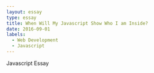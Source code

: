 ```yaml
---
layout: essay
type: essay
title: When Will My Javascript Show Who I am Inside?
date: 2016-09-01
labels:
  - Web Development
  - Javascript
---
```


Javascript Essay
